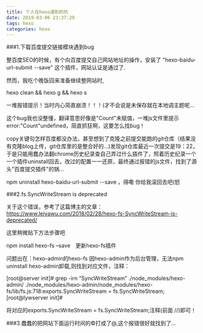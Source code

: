 ```yaml
---
title: 个人在hexo遇到的坑
date: 2019-03-06 23:37:29
tags: hexo
categories: hexo
---
```

###1.下载百度提交链接模块遇到bug

整百度SEO的时候，有个向百度提交自己网站地址的操作，安装了 "hexo-baidu-url-submit --save" 这个插件，网站认证是通过了.

然而，我吃个晚饭回来准备继续整网站时,

hexo clean && hexo g && hexo s

一堆报错提示！当时内心简直崩溃！！！(才不会说是未保存就在本地调主题呢...

这个bug我也没整懂，翻译意思好像是"Count"未赋值，一堆js文件里提示error:"Count"undefined，简直抓狂啊，这要怎么找bug！

copy关键句怎样百度都没办法，甚至想到了克隆之前提交能跑的git仓库（结果没有克隆blog上传，git仓库里的是整合好的...)发现git仓库最近一次提交是19：22，于是只能用蠢办法翻chrome历史纪录查自己弄过什么插件了，照着历史纪录一个一个插件uninstall回去，改过的配置一一还原，最终通过报错的js文件，找到了源头"百度提交插件"的锅...

npm uninstall hexo-baidu-url-submit --save ，得嘞 你给我滚回去吧(怒

###2.fs.SyncWriteStream is deprecated

关于这个错误，参考了这篇博主的文章：https://www.leiyawu.com/2018/02/28/hexo-fs-SyncWriteStream-is-deprecated/

这里稍微贴下方法步骤吧

npm install hexo-fs –save&emsp;更新hexo-fs插件

问题出在：hexo-admin的hexo-fs
因hexo-admin作为后台管理，无法npm uninstall hexo-admin卸载,则找到对应文件，注释：

[root@server init]# grep -irn “SyncWriteStream” ./node_modules/hexo-admin/
./node_modules/hexo-admin/node_modules/hexo-fs/lib/fs.js:718:exports.SyncWriteStream = fs.SyncWriteStream;
[root@lywserver init]#

将对应的exports.SyncWriteStream = fs.SyncWriteStream;注释(前面 //)即可！

###3.蠢蠢的把网站下面运行时间的©打成了@,这个报错很好就找到了...

